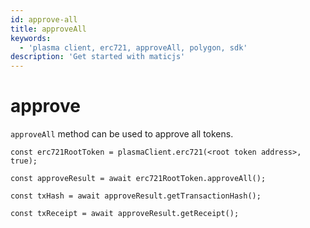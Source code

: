 ```yaml
---
id: approve-all
title: approveAll
keywords:
  - 'plasma client, erc721, approveAll, polygon, sdk'
description: 'Get started with maticjs'
---
```


# approve

`approveAll` method can be used to approve all tokens.

```
const erc721RootToken = plasmaClient.erc721(<root token address>, true);

const approveResult = await erc721RootToken.approveAll();

const txHash = await approveResult.getTransactionHash();

const txReceipt = await approveResult.getReceipt();

```
